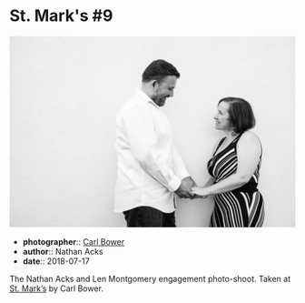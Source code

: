 # St. Mark's \#9

![Nathan and Len standing in front of a white wall](assets/2018-07-17-set-2-st-marks-09.webp)

* **photographer**:: [Carl Bower](https://carlbowerphotos.com)
* **author**:: Nathan Acks
* **date**:: 2018-07-17

The Nathan Acks and Len Montgomery engagement photo-shoot. Taken at [St. Mark’s](http://www.stmarkscoffeehouse.com) by Carl Bower.
